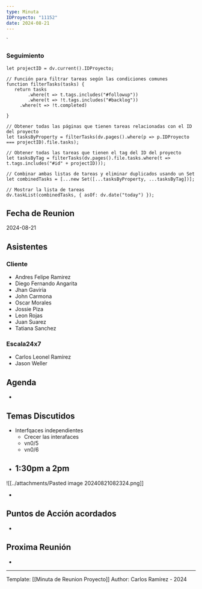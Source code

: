 ```yaml
---
type: Minuta
IDProyecto: "11152"
date: 2024-08-21
---
```

`

### Seguimiento

```dataviewjs
let projectID = dv.current().IDProyecto;

// Función para filtrar tareas según las condiciones comunes
function filterTasks(tasks) {
   return tasks
        .where(t => t.tags.includes("#followup"))
        .where(t => !t.tags.includes("#backlog"))
     .where(t => !t.completed)
        
}

// Obtener todas las páginas que tienen tareas relacionadas con el ID del proyecto
let tasksByProperty = filterTasks(dv.pages().where(p => p.IDProyecto === projectID).file.tasks);

// Obtener todas las tareas que tienen el tag del ID del proyecto
let tasksByTag = filterTasks(dv.pages().file.tasks.where(t => t.tags.includes("#id" + projectID)));

// Combinar ambas listas de tareas y eliminar duplicados usando un Set
let combinedTasks = [...new Set([...tasksByProperty, ...tasksByTag])];

// Mostrar la lista de tareas
dv.taskList(combinedTasks, { asOf: dv.date("today") });
 ```
## Fecha de Reunion
2024-08-21

## Asistentes

### Cliente
* Andres Felipe Ramirez
* Diego Fernando Angarita
* Jhan Gaviria
* John Carmona
* Oscar Morales
* Jossie Piza
* Leon Rojas
* Juan Suarez
* Tatiana Sanchez
### Escala24x7
- Carlos Leonel Ramírez
-  Jason Weller

## Agenda
* 
## Temas Discutidos
*  Interfqaces independientes
	* Crecer las interafaces
	* vn0/5 
	* vn0/6 
- 1:30pm a 2pm
	 - 

![[../attachments/Pasted image 20240821082324.png]]

- 



## Puntos de Acción acordados
- 

## Proxima Reunión
*   

---
Template: [[Minuta de Reunion Proyecto]]
Author: Carlos Ramírez - 2024
